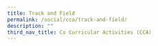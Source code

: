 ```yaml
---
title: Track and Field
permalink: /social/cca/track-and-field/
description: ""
third_nav_title: Co Curricular Activities (CCA)
---
```

